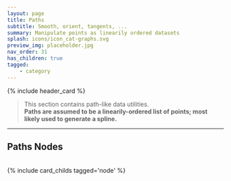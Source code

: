 ```yaml
---
layout: page
title: Paths
subtitle: Smooth, orient, tangents, ...
summary: Manipulate points as linearily ordered datasets
splash: icons/icon_cat-graphs.svg
preview_img: placeholder.jpg
nav_order: 31
has_children: true
tagged:
    - category
---
```


{% include header_card %}

> This section contains path-like data utilities.  
> **Paths are assumed to be a linearily-ordered list of points; most likely used to generate a spline.** 

---
## Paths Nodes
<br>
{% include card_childs tagged='node' %}